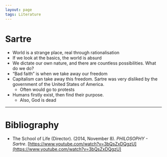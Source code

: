 ```yaml
---
layout: page
tags: Literature  
---
```


# Sartre

- World is a strange place, real through rationalisation
- If we look at the basics, the world is absurd
- We dictate our own nature, and there are countless possibilities. What do we do?
- “Bad faith” is when we take away our freedom
- Capitalism can take away this freedom. Sartre was very disliked by the government of the United States of America.
	- Often would go to protests
- Humans firstly exist, then find their purpose.
	- Also, God is dead

---

# Bibliography

- The School of Life (Director). (2014, November 8). _PHILOSOPHY - Sartre_. [https://www.youtube.com/watch?v=3bQsZxDQgzU](https://www.youtube.com/watch?v=3bQsZxDQgzU)